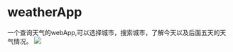 # weatherApp
一个查询天气的webApp,可以选择城市，搜索城市，了解今天以及后面五天的天气情况。
![](https://github.com/FCMore/weatherApp/)  
